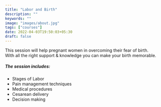 ```yaml
---
title: "Labor and Birth"
description: ""
keywords: ""
image: "images/about.jpg"
tags: ["courses"]
date: 2022-04-03T19:50:03+05:30
draft: false
---
```


This session will help pregnant women in overcoming their fear of birth. With all the right support & knowledge you can make your birth memorable.

##### The session includes:
 - Stages of Labor 
 - Pain management techniques
 - Medical procedures
 - Cesarean delivery 
 - Decision making
